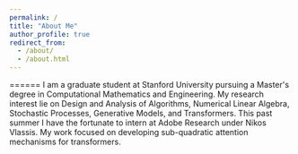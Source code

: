 ```yaml
---
permalink: /
title: "About Me"
author_profile: true
redirect_from: 
  - /about/
  - /about.html
---
```



======
I am a graduate student at Stanford University pursuing a Master's degree in Computational Mathematics and Engineering. My research interest lie on Design and Analysis of Algorithms, Numerical Linear Algebra, Stochastic Processes, Generative Models, and Transformers. This past summer I have the fortunate to intern at Adobe Research under Nikos Vlassis. My work focused on developing sub-quadratic attention mechanisms for transformers. 